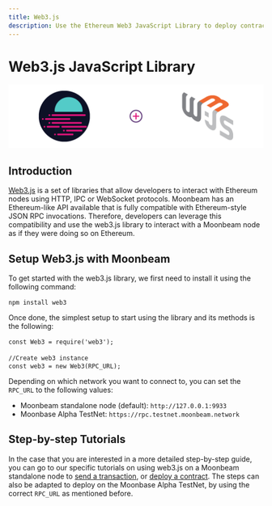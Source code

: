 ```yaml
---
title: Web3.js
description: Use the Ethereum Web3 JavaScript Library to deploy contracts into Moonbeam
---
```

# Web3.js JavaScript Library

![Intro diagram](/images/integrations/integrations-web3js-0.png)

## Introduction

[Web3.js](https://web3js.readthedocs.io/en/v1.3.0/) is a set of libraries that allow developers to interact with Ethereum nodes using HTTP, IPC or WebSocket protocols. Moonbeam has an Ethereum-like API available that is fully compatible with Ethereum-style JSON RPC invocations. Therefore, developers can leverage this compatibility and use the web3.js library to interact with a Moonbeam node as if they were doing so on Ethereum.

## Setup Web3.js with Moonbeam

To get started with the web3.js library, we first need to install it using the following command:

```
npm install web3
```

Once done, the simplest setup to start using the library and its methods is the following:

```
const Web3 = require('web3');

//Create web3 instance
const web3 = new Web3(RPC_URL);
```

Depending on which network you want to connect to, you can set the `RPC_URL` to the following values:

 - Moonbeam standalone node (default): `http://127.0.0.1:9933`
 - Moonbase Alpha TestNet: `https://rpc.testnet.moonbeam.network`

## Step-by-step Tutorials
In the case that you are interested in a more detailed step-by-step guide, you can go to our specific tutorials on using web3.js on a Moonbeam standalone node to [send a transaction](/getting-started/local-node/web3-js/web3-transaction/), or [deploy a contract](/getting-started/local-node/web3-js/web3-contract/). The steps can also be adapted to deploy on the Moonbase Alpha TestNet, by using the correct `RPC_URL` as mentioned before.

